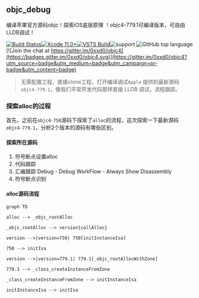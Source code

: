 ##  objc_debug

编译苹果官方源码objc！探索iOS底层原理 ！objc4-779.1可编译版本，可自由LLDB调试！

[![Build Status](https://travis-ci.org/LGCooci/objc4_debug.svg?branch=master)](https://travis-ci.org/LGCooci/objc4_debug)[![Xcode 11.0+](https://img.shields.io/badge/Xcode-11.0%2B-blue.svg?colorA=3caefc&colorB=24292e)](https://developer.apple.com/xcode/)[![VSTS Build](https://alchemistxxd.visualstudio.com/_apis/public/build/definitions/e0656143-5484-4af8-8aa3-01f9baba5da1/1/badge)](https://alchemistxxd.visualstudio.com/Apple%20Open%20Source/_git/objc4)![support](https://img.shields.io/badge/support-macOS%20%7C%20iOS-orange.svg) ![GitHub top language](https://img.shields.io/github/languages/top/0xxd0/objc4.svg?colorB=6866fb) [![Join the chat at https://gitter.im/0xxd0/objc4](https://badges.gitter.im/0xxd0/objc4.svg)](https://gitter.im/0xxd0/objc4?utm_source=badge&utm_medium=badge&utm_campaign=pr-badge&utm_content=badge)

> 无需配置工程，直接clone工程，打开编译调试`Apple` 提供的最新源码 `objc4-779.1`，像我们平常开发代码那样直接 LLDB 调试，流程跟踪。



### 探索alloc的过程

首先，之前在`objc4-750`源码下探索了`alloc`的流程，这次探索一下最新源码 `objc4-779.1`，分析2个版本的源码有哪些区别。



#### 探索所在源码 

1. 符号断点设置alloc
2. 代码跟踪 
3. 汇编跟踪 Debug - Debug WorkFlow -  Always Show Disassembly
4. 符号断点识别



#### alloc源码流程

```mermaid
graph TD

alloc --> _objc_rootAlloc

_objc_rootAlloc --> version{callAlloc}

version -->|version=750| 750[initInstanceIsa]

750 --> initIsa

version -->|version=779.1| 779.1[_objc_rootAllocWithZone]

779.1 --> _class_createInstanceFromZone

_class_createInstanceFromZone --> initInstanceIsa

initInstanceIsa --> initIsa

```



